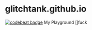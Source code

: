glitchtank.github.io
====================
[![codebeat badge](https://codebeat.co/badges/97499431-ef30-478e-841b-c276cc2fde9e)](https://codebeat.co/projects/github-com-glitchtank-glitchtank-github-io-master)
My Playground
[]fuck
